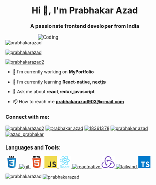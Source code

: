 <h1 align="center">Hi 👋, I'm Prabhakar Azad</h1>
<h3 align="center">A passionate frontend developer from India</h3>
<img align="right" alt="Coding" width="400"  src="https://cdn.dribbble.com/users/1162077/screenshots/3848914/programmer.gif">

<p align="left"> <img src="https://komarev.com/ghpvc/?username=prabhakarazad&label=Profile%20views&color=0e75b6&style=flat" alt="prabhakarazad" /> </p>

<p align="left"> <a href="https://github.com/ryo-ma/github-profile-trophy"><img src="https://github-profile-trophy.vercel.app/?username=prabhakarazad" alt="prabhakarazad" /></a> </p>

<p align="left"> <a href="https://twitter.com/prabhakarazad2" target="blank"><img src="https://img.shields.io/twitter/follow/prabhakarazad2?logo=twitter&style=for-the-badge" alt="prabhakarazad2" /></a> </p>

- 🔭 I’m currently working on **MyPortfolio**

- 🌱 I’m currently learning **React-native, nextjs**

- 💬 Ask me about **react,redux,javascript**

- 📫 How to reach me **prabhakarazad903@gmail.com**

<h3 align="left">Connect with me:</h3>
<p align="left">
<a href="https://twitter.com/prabhakarazad2" target="blank"><img align="center" src="https://raw.githubusercontent.com/rahuldkjain/github-profile-readme-generator/master/src/images/icons/Social/twitter.svg" alt="prabhakarazad2" height="30" width="40" /></a>
<a href="https://linkedin.com/in/prabhakar azad" target="blank"><img align="center" src="https://raw.githubusercontent.com/rahuldkjain/github-profile-readme-generator/master/src/images/icons/Social/linked-in-alt.svg" alt="prabhakar azad" height="30" width="40" /></a>
<a href="https://stackoverflow.com/users/18361378" target="blank"><img align="center" src="https://raw.githubusercontent.com/rahuldkjain/github-profile-readme-generator/master/src/images/icons/Social/stack-overflow.svg" alt="18361378" height="30" width="40" /></a>
<a href="https://fb.com/prabhakar azad" target="blank"><img align="center" src="https://raw.githubusercontent.com/rahuldkjain/github-profile-readme-generator/master/src/images/icons/Social/facebook.svg" alt="prabhakar azad" height="30" width="40" /></a>
<a href="https://instagram.com/azad_prabhakar" target="blank"><img align="center" src="https://raw.githubusercontent.com/rahuldkjain/github-profile-readme-generator/master/src/images/icons/Social/instagram.svg" alt="azad_prabhakar" height="30" width="40" /></a>
</p>

<h3 align="left">Languages and Tools:</h3>
<p align="left"> <a href="https://www.w3schools.com/css/" target="_blank" rel="noreferrer"> <img src="https://raw.githubusercontent.com/devicons/devicon/master/icons/css3/css3-original-wordmark.svg" alt="css3" width="40" height="40"/> </a> <a href="https://git-scm.com/" target="_blank" rel="noreferrer"> <img src="https://www.vectorlogo.zone/logos/git-scm/git-scm-icon.svg" alt="git" width="40" height="40"/> </a> <a href="https://www.w3.org/html/" target="_blank" rel="noreferrer"> <img src="https://raw.githubusercontent.com/devicons/devicon/master/icons/html5/html5-original-wordmark.svg" alt="html5" width="40" height="40"/> </a> <a href="https://developer.mozilla.org/en-US/docs/Web/JavaScript" target="_blank" rel="noreferrer"> <img src="https://raw.githubusercontent.com/devicons/devicon/master/icons/javascript/javascript-original.svg" alt="javascript" width="40" height="40"/> </a> <a href="https://reactjs.org/" target="_blank" rel="noreferrer"> <img src="https://raw.githubusercontent.com/devicons/devicon/master/icons/react/react-original-wordmark.svg" alt="react" width="40" height="40"/> </a> <a href="https://reactnative.dev/" target="_blank" rel="noreferrer"> <img src="https://reactnative.dev/img/header_logo.svg" alt="reactnative" width="40" height="40"/> </a> <a href="https://redux.js.org" target="_blank" rel="noreferrer"> <img src="https://raw.githubusercontent.com/devicons/devicon/master/icons/redux/redux-original.svg" alt="redux" width="40" height="40"/> </a> <a href="https://tailwindcss.com/" target="_blank" rel="noreferrer"> <img src="https://www.vectorlogo.zone/logos/tailwindcss/tailwindcss-icon.svg" alt="tailwind" width="40" height="40"/> </a> <a href="https://www.typescriptlang.org/" target="_blank" rel="noreferrer"> <img src="https://raw.githubusercontent.com/devicons/devicon/master/icons/typescript/typescript-original.svg" alt="typescript" width="40" height="40"/> </a> </p>

<p><img align="left" src="https://github-readme-stats.vercel.app/api/top-langs?username=prabhakarazad&show_icons=true&locale=en&layout=compact" alt="prabhakarazad" /></p>

<p>&nbsp;<img align="center" src="https://github-readme-stats.vercel.app/api?username=prabhakarazad&show_icons=true&locale=en" alt="prabhakarazad" /></p>
